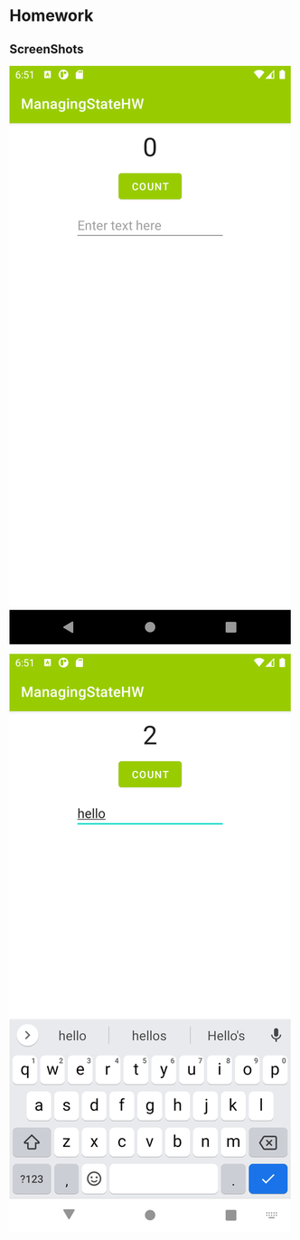 # Homework
## ScreenShots
![Build Screen](./screenshots/first.png)

![Build Screen](./screenshots/second.png)

